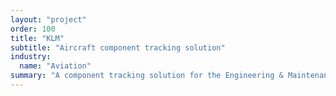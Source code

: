 ```yaml
---
layout: "project"
order: 100
title: "KLM"
subtitle: "Aircraft component tracking solution"
industry:
  name: "Aviation"
summary: "A component tracking solution for the Engineering & Maintenance team to improve safety and better understand the lifecycle of each component."
---
```

